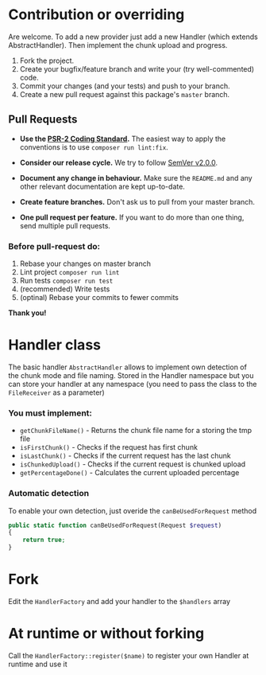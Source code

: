 # Contribution or overriding
Are welcome. To add a new provider just add a new Handler (which extends AbstractHandler). Then implement the chunk
upload and progress.

1. Fork the project.
2. Create your bugfix/feature branch and write your (try well-commented) code.
3. Commit your changes (and your tests) and push to your branch.
4. Create a new pull request against this package's `master` branch.

## Pull Requests

- **Use the [PSR-2 Coding Standard](https://github.com/php-fig/fig-standards/blob/master/accepted/PSR-2-coding-style-guide.md).**
  The easiest way to apply the conventions is to use `composer run lint:fix`.

- **Consider our release cycle.**  We try to follow [SemVer v2.0.0](http://semver.org/). 

- **Document any change in behaviour.**  Make sure the `README.md` and any other relevant 
  documentation are kept up-to-date.

- **Create feature branches.**  Don't ask us to pull from your master branch.

- **One pull request per feature.**  If you want to do more than one thing, send multiple pull requests.

### Before pull-request do:

1. Rebase your changes on master branch
2. Lint project `composer run lint`
3. Run tests `composer run test`
4. (recommended) Write tests
5. (optinal) Rebase your commits to fewer commits
  
**Thank you!**

# Handler class
The basic handler `AbstractHandler` allows to implement own detection of the chunk mode and file naming. Stored in the Handler namespace but you can
store your handler at any namespace (you need to pass the class to the `FileReceiver` as a parameter)

### You must implement:

- `getChunkFileName()` - Returns the chunk file name for a storing the tmp file
- `isFirstChunk()` - Checks if the request has first chunk
- `isLastChunk()` - Checks if the current request has the last chunk
- `isChunkedUpload()` - Checks if the current request is chunked upload
- `getPercentageDone()` - Calculates the current uploaded percentage

### Automatic detection
To enable your own detection, just overide the `canBeUsedForRequest` method

```php
public static function canBeUsedForRequest(Request $request)
{
    return true;
}
```

# Fork
Edit the `HandlerFactory` and add your handler to the `$handlers` array

# At runtime or without forking
Call the `HandlerFactory::register($name)` to register your own Handler at runtime and use it
